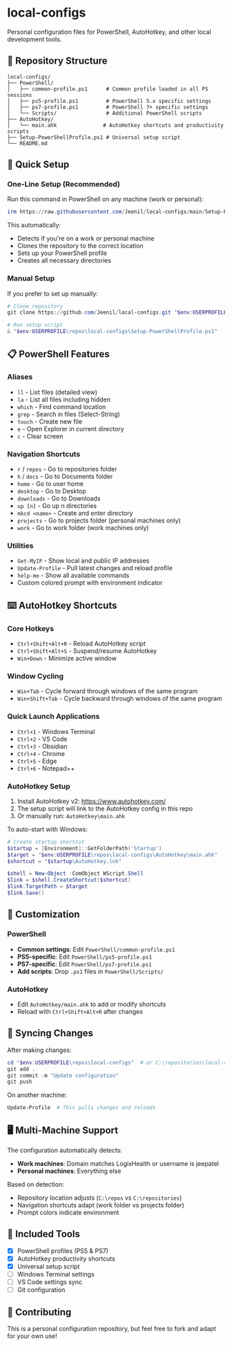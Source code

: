 # local-configs

Personal configuration files for PowerShell, AutoHotkey, and other local development tools.

## 📁 Repository Structure

```
local-configs/
├── PowerShell/
│   ├── common-profile.ps1      # Common profile loaded in all PS sessions
│   ├── ps5-profile.ps1         # PowerShell 5.x specific settings
│   ├── ps7-profile.ps1         # PowerShell 7+ specific settings
│   └── Scripts/                # Additional PowerShell scripts
├── AutoHotkey/
│   └── main.ahk               # AutoHotkey shortcuts and productivity scripts
├── Setup-PowerShellProfile.ps1 # Universal setup script
└── README.md
```

## 🚀 Quick Setup

### One-Line Setup (Recommended)

Run this command in PowerShell on any machine (work or personal):

```powershell
irm https://raw.githubusercontent.com/Jeenil/local-configs/main/Setup-PowerShellProfile.ps1 | iex
```

This automatically:
- Detects if you're on a work or personal machine
- Clones the repository to the correct location
- Sets up your PowerShell profile
- Creates all necessary directories

### Manual Setup

If you prefer to set up manually:

```powershell
# Clone repository
git clone https://github.com/Jeenil/local-configs.git "$env:USERPROFILE\repos\local-configs"

# Run setup script
& "$env:USERPROFILE\repos\local-configs\Setup-PowerShellProfile.ps1"
```

## 📋 PowerShell Features

### Aliases
- `ll` - List files (detailed view)
- `la` - List all files including hidden
- `which` - Find command location
- `grep` - Search in files (Select-String)
- `touch` - Create new file
- `e` - Open Explorer in current directory
- `c` - Clear screen

### Navigation Shortcuts
- `r` / `repos` - Go to repositories folder
- `h` / `docs` - Go to Documents folder
- `home` - Go to user home
- `desktop` - Go to Desktop
- `downloads` - Go to Downloads
- `up [n]` - Go up n directories
- `mkcd <name>` - Create and enter directory
- `projects` - Go to projects folder (personal machines only)
- `work` - Go to work folder (work machines only)

### Utilities
- `Get-MyIP` - Show local and public IP addresses
- `Update-Profile` - Pull latest changes and reload profile
- `help-me` - Show all available commands
- Custom colored prompt with environment indicator

## ⌨️ AutoHotkey Shortcuts

### Core Hotkeys
- `Ctrl+Shift+Alt+R` - Reload AutoHotkey script
- `Ctrl+Shift+Alt+S` - Suspend/resume AutoHotkey
- `Win+Down` - Minimize active window

### Window Cycling
- `Win+Tab` - Cycle forward through windows of the same program
- `Win+Shift+Tab` - Cycle backward through windows of the same program

### Quick Launch Applications
- `Ctrl+1` - Windows Terminal
- `Ctrl+2` - VS Code
- `Ctrl+3` - Obsidian
- `Ctrl+4` - Chrome
- `Ctrl+5` - Edge
- `Ctrl+6` - Notepad++

### AutoHotkey Setup

1. Install AutoHotkey v2: https://www.autohotkey.com/
2. The setup script will link to the AutoHotkey config in this repo
3. Or manually run: `AutoHotkey\main.ahk`

To auto-start with Windows:
```powershell
# Create startup shortcut
$startup = [Environment]::GetFolderPath('Startup')
$target = "$env:USERPROFILE\repos\local-configs\AutoHotkey\main.ahk"
$shortcut = "$startup\AutoHotkey.lnk"

$shell = New-Object -ComObject WScript.Shell
$link = $shell.CreateShortcut($shortcut)
$link.TargetPath = $target
$link.Save()
```

## 🔧 Customization

### PowerShell
- **Common settings**: Edit `PowerShell/common-profile.ps1`
- **PS5-specific**: Edit `PowerShell/ps5-profile.ps1`
- **PS7-specific**: Edit `PowerShell/ps7-profile.ps1`
- **Add scripts**: Drop `.ps1` files in `PowerShell/Scripts/`

### AutoHotkey
- Edit `AutoHotkey/main.ahk` to add or modify shortcuts
- Reload with `Ctrl+Shift+Alt+R` after changes

## 🔄 Syncing Changes

After making changes:

```powershell
cd "$env:USERPROFILE\repos\local-configs"  # or C:\repositories\local-configs
git add .
git commit -m "Update configuration"
git push
```

On another machine:

```powershell
Update-Profile  # This pulls changes and reloads
```

## 🖥️ Multi-Machine Support

The configuration automatically detects:
- **Work machines**: Domain matches LogixHealth or username is jeepatel
- **Personal machines**: Everything else

Based on detection:
- Repository location adjusts (`C:\repos` vs `C:\repositories`)
- Navigation shortcuts adapt (work folder vs projects folder)
- Prompt colors indicate environment

## 📝 Included Tools

- [x] PowerShell profiles (PS5 & PS7)
- [x] AutoHotkey productivity shortcuts
- [x] Universal setup script
- [ ] Windows Terminal settings
- [ ] VS Code settings sync
- [ ] Git configuration

## 🤝 Contributing

This is a personal configuration repository, but feel free to fork and adapt for your own use!
